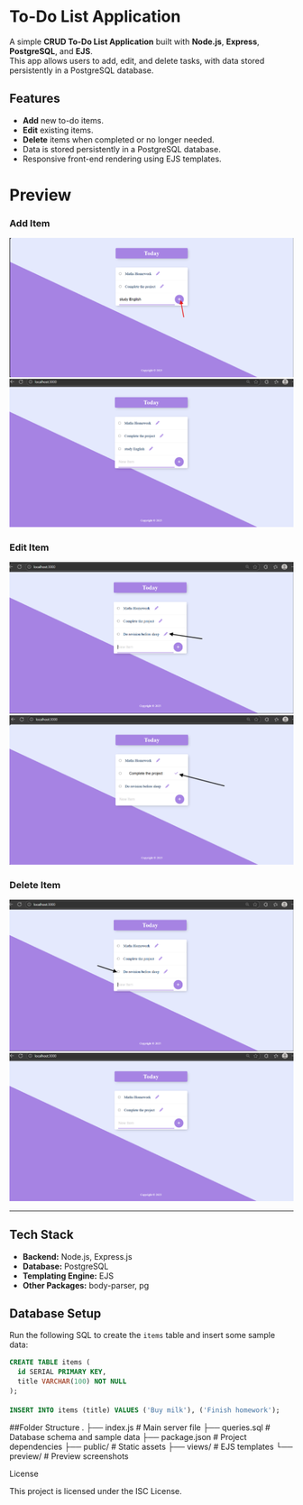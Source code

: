 
# To-Do List Application

A simple **CRUD To-Do List Application** built with **Node.js**, **Express**, **PostgreSQL**, and **EJS**.  
This app allows users to add, edit, and delete tasks, with data stored persistently in a PostgreSQL database.

## Features
- **Add** new to-do items.
- **Edit** existing items.
- **Delete** items when completed or no longer needed.
- Data is stored persistently in a PostgreSQL database.
- Responsive front-end rendering using EJS templates.

# Preview

### Add Item
![Add Item 1](./preview/add1.png)
![Add Item 2](./preview/add2.png)

### Edit Item
![Edit Item 1](./preview/edit1.png)
![Edit Item 2](./preview/edit2.png)

### Delete Item
![Delete Item 1](./preview/delete1.png)
![Delete Item 2](./preview/delete2.png)

---


## Tech Stack
- **Backend:** Node.js, Express.js
- **Database:** PostgreSQL
- **Templating Engine:** EJS
- **Other Packages:** body-parser, pg

## Database Setup
Run the following SQL to create the `items` table and insert some sample data:

```sql
CREATE TABLE items (
  id SERIAL PRIMARY KEY,
  title VARCHAR(100) NOT NULL
);

INSERT INTO items (title) VALUES ('Buy milk'), ('Finish homework');
```
##Folder Structure
.
├── index.js            # Main server file
├── queries.sql         # Database schema and sample data
├── package.json        # Project dependencies
├── public/             # Static assets
├── views/              # EJS templates
└── preview/             # Preview screenshots

License

This project is licensed under the ISC License.


